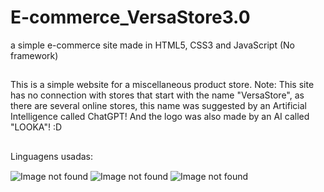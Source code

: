 # E-commerce_VersaStore3.0
a simple e-commerce site made in HTML5, CSS3 and JavaScript (No framework)

##

This is a simple website for a miscellaneous product store.
Note: This site has no connection with stores that start with the name "VersaStore",
as there are several online stores, this name was suggested by an Artificial Intelligence
called ChatGPT! And the logo was also made by an AI called "LOOKA"! :D

##

Linguagens usadas:
<div style="display: inline_block">
    <img align="center" alt="Image not found" src="https://img.shields.io/badge/HTML5-E34F26?style=for-the-badge&logo=html5&logoColor=white">
    <img align="center" alt="Image not found" src="https://img.shields.io/badge/CSS3-1572B6?style=for-the-badge&logo=css3&logoColor=white">
    <img align="center" alt="Image not found" src="https://img.shields.io/badge/JavaScript-323330?style=for-the-badge&logo=javascript&logoColor=F7DF1E">
</div> <br/>
